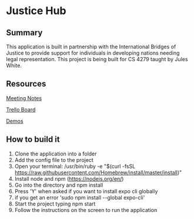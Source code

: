 # Justice Hub

## Summary

This application is built in partnership with the International Bridges of Justice to provide support
for individuals in developing nations needing legal representation. This project is being built for CS 4279 taught by Jules White. 

## Resources

[Meeting Notes](https://drive.google.com/drive/folders/1rJVCRijpAJ4jqEw1JLW2U11afq9MQ8EJ?usp=sharing)

[Trello Board](https://trello.com/b/8oe69tJe/change-justicehub)

[Demos](https://drive.google.com/drive/folders/1ff3bEEceG2k-NNhkcLUfK_VOm-xTJVFq?usp=sharing)

## How to build it 

1. Clone the application into a folder
2. Add the config file to the project
3. Open your terminal: 
    /usr/bin/ruby -e "$(curl -fsSL https://raw.githubusercontent.com/Homebrew/install/master/install)"
4. Install node and npm (https://nodejs.org/en/)
5. Go into the directory and npm install
6. Press 'Y' when asked if you want to install expo cli globally
7. if you get an error 'sudo npm install --global expo-cli'
8. Start the project typing npm start
9. Follow the instructions on the screen to run the application